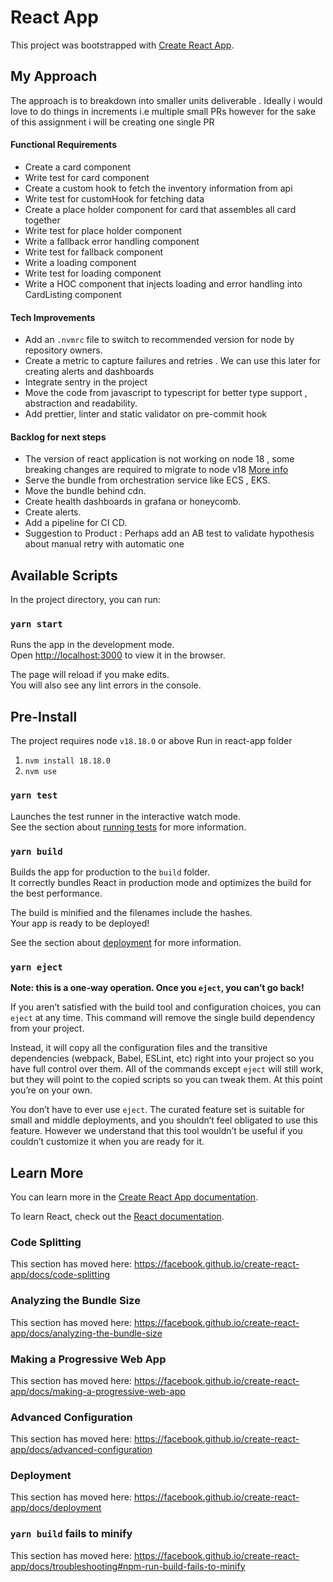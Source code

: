 # React App

This project was bootstrapped with [Create React App](https://github.com/facebook/create-react-app).

## My Approach
The approach is to breakdown into smaller units deliverable . Ideally i would love to do things in increments i.e multiple small PRs however for the sake of this assignment i will be creating one single PR 

#### Functional Requirements
- Create a card component 
- Write test for card component 
- Create a custom hook to fetch the inventory information from api
- Write test for customHook for fetching data
- Create a place holder component for card that assembles all card together 
- Write test for place holder component 
- Write a fallback error handling component
- Write test for fallback component
- Write a loading component 
- Write test for loading component 
- Write a HOC component that injects loading and error handling into CardListing component

#### Tech Improvements

- Add an `.nvmrc` file to switch to recommended version for node by repository owners.
- Create a metric to capture failures and retries . We can use this later for creating alerts and dashboards
- Integrate sentry in the project 
- Move the code from javascript to typescript for better type support , abstraction and readability.
- Add prettier, linter and static validator on pre-commit hook 


#### Backlog for next steps 
- The version of react application is not working on node 18 , some breaking changes are required to migrate to node v18 [More info](https://stackoverflow.com/questions/69692842/error-message-error0308010cdigital-envelope-routinesunsupported)
- Serve the bundle from orchestration service like ECS , EKS.
- Move the bundle behind cdn.
- Create health dashboards in grafana or honeycomb.
- Create alerts.
- Add a pipeline for CI CD.
- Suggestion to Product : Perhaps add an AB test to validate hypothesis about manual retry with automatic one 


## Available Scripts

In the project directory, you can run:

### `yarn start`

Runs the app in the development mode.<br />
Open [http://localhost:3000](http://localhost:3000) to view it in the browser.

The page will reload if you make edits.<br />
You will also see any lint errors in the console.

## Pre-Install
The project requires node `v18.18.0` or above
Run in react-app folder
1. `nvm install 18.18.0`
2. `nvm use`


### `yarn test`

Launches the test runner in the interactive watch mode.<br />
See the section about [running tests](https://facebook.github.io/create-react-app/docs/running-tests) for more information.

### `yarn build`

Builds the app for production to the `build` folder.<br />
It correctly bundles React in production mode and optimizes the build for the best performance.

The build is minified and the filenames include the hashes.<br />
Your app is ready to be deployed!

See the section about [deployment](https://facebook.github.io/create-react-app/docs/deployment) for more information.

### `yarn eject`

**Note: this is a one-way operation. Once you `eject`, you can’t go back!**

If you aren’t satisfied with the build tool and configuration choices, you can `eject` at any time. This command will remove the single build dependency from your project.

Instead, it will copy all the configuration files and the transitive dependencies (webpack, Babel, ESLint, etc) right into your project so you have full control over them. All of the commands except `eject` will still work, but they will point to the copied scripts so you can tweak them. At this point you’re on your own.

You don’t have to ever use `eject`. The curated feature set is suitable for small and middle deployments, and you shouldn’t feel obligated to use this feature. However we understand that this tool wouldn’t be useful if you couldn’t customize it when you are ready for it.

## Learn More

You can learn more in the [Create React App documentation](https://facebook.github.io/create-react-app/docs/getting-started).

To learn React, check out the [React documentation](https://reactjs.org/).

### Code Splitting

This section has moved here: https://facebook.github.io/create-react-app/docs/code-splitting

### Analyzing the Bundle Size

This section has moved here: https://facebook.github.io/create-react-app/docs/analyzing-the-bundle-size

### Making a Progressive Web App

This section has moved here: https://facebook.github.io/create-react-app/docs/making-a-progressive-web-app

### Advanced Configuration

This section has moved here: https://facebook.github.io/create-react-app/docs/advanced-configuration

### Deployment

This section has moved here: https://facebook.github.io/create-react-app/docs/deployment

### `yarn build` fails to minify

This section has moved here: https://facebook.github.io/create-react-app/docs/troubleshooting#npm-run-build-fails-to-minify
